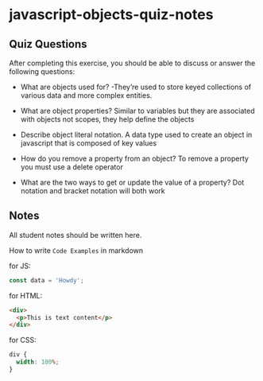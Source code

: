 # javascript-objects-quiz-notes

## Quiz Questions

After completing this exercise, you should be able to discuss or answer the following questions:

- What are objects used for?
  -They’re used to store keyed collections of various data and more complex entities.

- What are object properties?
  Similar to variables but they are associated with objects not scopes, they help define the objects

- Describe object literal notation.
  A data type used to create an object in javascript that is composed of key values
- How do you remove a property from an object?
  To remove a property you must use a delete operator
- What are the two ways to get or update the value of a property?
  Dot notation and bracket notation will both work

## Notes

All student notes should be written here.

How to write `Code Examples` in markdown

for JS:

```javascript
const data = 'Howdy';
```

for HTML:

```html
<div>
  <p>This is text content</p>
</div>
```

for CSS:

```css
div {
  width: 100%;
}
```
